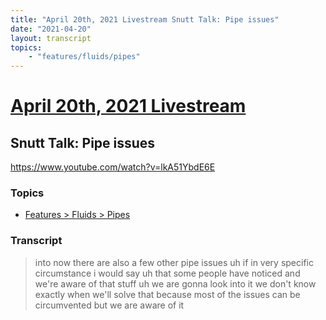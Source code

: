 ```yaml
---
title: "April 20th, 2021 Livestream Snutt Talk: Pipe issues"
date: "2021-04-20"
layout: transcript
topics:
    - "features/fluids/pipes"
---
```

# [April 20th, 2021 Livestream](../2021-04-20.md)
## Snutt Talk: Pipe issues
https://www.youtube.com/watch?v=lkA51YbdE6E

### Topics
* [Features > Fluids > Pipes](../topics/features/fluids/pipes.md)

### Transcript

> into now there are also a few other pipe issues uh if in very specific circumstance i would say uh that some people have noticed and we're aware of that stuff uh we are gonna look into it we don't know exactly when we'll solve that because most of the issues can be circumvented but we are aware of it
